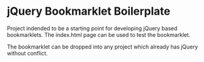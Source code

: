jQuery Bookmarklet Boilerplate
==============================

Project indended to be a starting point for developing jQuery based bookmarklets.  The index.html page can be used to test the bookmarklet.

The bookmarklet can be dropped into any project which already has jQuery without conflict.